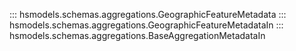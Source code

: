 ::: hsmodels.schemas.aggregations.GeographicFeatureMetadata
::: hsmodels.schemas.aggregations.GeographicFeatureMetadataIn
::: hsmodels.schemas.aggregations.BaseAggregationMetadataIn
